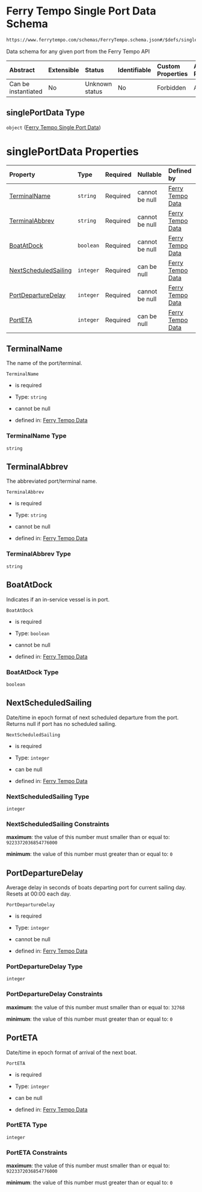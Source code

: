 # Ferry Tempo Single Port Data Schema

```txt
https://www.ferrytempo.com/schemas/FerryTempo.schema.json#/$defs/singlePortData
```

Data schema for any given port from the Ferry Tempo API

| Abstract            | Extensible | Status         | Identifiable | Custom Properties | Additional Properties | Access Restrictions | Defined In                                                                           |
| :------------------ | :--------- | :------------- | :----------- | :---------------- | :-------------------- | :------------------ | :----------------------------------------------------------------------------------- |
| Can be instantiated | No         | Unknown status | No           | Forbidden         | Allowed               | none                | [FerryTempo.schema.json\*](../schemas/FerryTempo.schema.json "open original schema") |

## singlePortData Type

`object` ([Ferry Tempo Single Port Data](ferrytempo-defs-ferry-tempo-single-port-data.md))

# singlePortData Properties

| Property                                      | Type      | Required | Nullable       | Defined by                                                                                                                                                                                                            |
| :-------------------------------------------- | :-------- | :------- | :------------- | :-------------------------------------------------------------------------------------------------------------------------------------------------------------------------------------------------------------------- |
| [TerminalName](#terminalname)                 | `string`  | Required | cannot be null | [Ferry Tempo Data](ferrytempo-defs-ferry-tempo-single-port-data-properties-terminalname.md "https://www.ferrytempo.com/schemas/FerryTempo.schema.json#/$defs/singlePortData/properties/TerminalName")                 |
| [TerminalAbbrev](#terminalabbrev)             | `string`  | Required | cannot be null | [Ferry Tempo Data](ferrytempo-defs-ferry-tempo-single-port-data-properties-terminalabbrev.md "https://www.ferrytempo.com/schemas/FerryTempo.schema.json#/$defs/singlePortData/properties/TerminalAbbrev")             |
| [BoatAtDock](#boatatdock)                     | `boolean` | Required | cannot be null | [Ferry Tempo Data](ferrytempo-defs-ferry-tempo-single-port-data-properties-boatatdock.md "https://www.ferrytempo.com/schemas/FerryTempo.schema.json#/$defs/singlePortData/properties/BoatAtDock")                     |
| [NextScheduledSailing](#nextscheduledsailing) | `integer` | Required | can be null    | [Ferry Tempo Data](ferrytempo-defs-ferry-tempo-single-port-data-properties-nextscheduledsailing.md "https://www.ferrytempo.com/schemas/FerryTempo.schema.json#/$defs/singlePortData/properties/NextScheduledSailing") |
| [PortDepartureDelay](#portdeparturedelay)     | `integer` | Required | cannot be null | [Ferry Tempo Data](ferrytempo-defs-ferry-tempo-single-port-data-properties-portdeparturedelay.md "https://www.ferrytempo.com/schemas/FerryTempo.schema.json#/$defs/singlePortData/properties/PortDepartureDelay")     |
| [PortETA](#porteta)                           | `integer` | Required | can be null    | [Ferry Tempo Data](ferrytempo-defs-ferry-tempo-single-port-data-properties-porteta.md "https://www.ferrytempo.com/schemas/FerryTempo.schema.json#/$defs/singlePortData/properties/PortETA")                           |

## TerminalName

The name of the port/terminal.

`TerminalName`

*   is required

*   Type: `string`

*   cannot be null

*   defined in: [Ferry Tempo Data](ferrytempo-defs-ferry-tempo-single-port-data-properties-terminalname.md "https://www.ferrytempo.com/schemas/FerryTempo.schema.json#/$defs/singlePortData/properties/TerminalName")

### TerminalName Type

`string`

## TerminalAbbrev

The abbreviated port/terminal name.

`TerminalAbbrev`

*   is required

*   Type: `string`

*   cannot be null

*   defined in: [Ferry Tempo Data](ferrytempo-defs-ferry-tempo-single-port-data-properties-terminalabbrev.md "https://www.ferrytempo.com/schemas/FerryTempo.schema.json#/$defs/singlePortData/properties/TerminalAbbrev")

### TerminalAbbrev Type

`string`

## BoatAtDock

Indicates if an in-service vessel is in port.

`BoatAtDock`

*   is required

*   Type: `boolean`

*   cannot be null

*   defined in: [Ferry Tempo Data](ferrytempo-defs-ferry-tempo-single-port-data-properties-boatatdock.md "https://www.ferrytempo.com/schemas/FerryTempo.schema.json#/$defs/singlePortData/properties/BoatAtDock")

### BoatAtDock Type

`boolean`

## NextScheduledSailing

Date/time in epoch format of next scheduled departure from the port. Returns null if port has no scheduled sailing.

`NextScheduledSailing`

*   is required

*   Type: `integer`

*   can be null

*   defined in: [Ferry Tempo Data](ferrytempo-defs-ferry-tempo-single-port-data-properties-nextscheduledsailing.md "https://www.ferrytempo.com/schemas/FerryTempo.schema.json#/$defs/singlePortData/properties/NextScheduledSailing")

### NextScheduledSailing Type

`integer`

### NextScheduledSailing Constraints

**maximum**: the value of this number must smaller than or equal to: `9223372036854776000`

**minimum**: the value of this number must greater than or equal to: `0`

## PortDepartureDelay

Average delay in seconds of boats departing port for current sailing day.  Resets at 00:00 each day.

`PortDepartureDelay`

*   is required

*   Type: `integer`

*   cannot be null

*   defined in: [Ferry Tempo Data](ferrytempo-defs-ferry-tempo-single-port-data-properties-portdeparturedelay.md "https://www.ferrytempo.com/schemas/FerryTempo.schema.json#/$defs/singlePortData/properties/PortDepartureDelay")

### PortDepartureDelay Type

`integer`

### PortDepartureDelay Constraints

**maximum**: the value of this number must smaller than or equal to: `32768`

**minimum**: the value of this number must greater than or equal to: `0`

## PortETA

Date/time in epoch format of arrival of the next boat.

`PortETA`

*   is required

*   Type: `integer`

*   can be null

*   defined in: [Ferry Tempo Data](ferrytempo-defs-ferry-tempo-single-port-data-properties-porteta.md "https://www.ferrytempo.com/schemas/FerryTempo.schema.json#/$defs/singlePortData/properties/PortETA")

### PortETA Type

`integer`

### PortETA Constraints

**maximum**: the value of this number must smaller than or equal to: `9223372036854776000`

**minimum**: the value of this number must greater than or equal to: `0`
